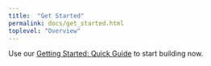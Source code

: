 ```yaml
---
title:  "Get Started"
permalink: docs/get_started.html
toplevel: "Overview"
---
```


Use our [Getting Started: Quick Guide](requirements.html) to start building now.
